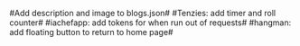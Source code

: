 #Add description and image to blogs.json#
#Tenzies: add timer and roll counter#
#iachefapp: add tokens for when run out of requests#
#hangman: add floating button to return to home page#
